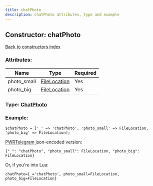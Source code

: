 ```yaml
---
title: chatPhoto
description: chatPhoto attributes, type and example
---
```

## Constructor: chatPhoto  
[Back to constructors index](index.md)



### Attributes:

| Name     |    Type       | Required |
|----------|---------------|----------|
|photo\_small|[FileLocation](../types/FileLocation.md) | Yes|
|photo\_big|[FileLocation](../types/FileLocation.md) | Yes|



### Type: [ChatPhoto](../types/ChatPhoto.md)


### Example:

```
$chatPhoto = ['_' => 'chatPhoto', 'photo_small' => FileLocation, 'photo_big' => FileLocation];
```  

[PWRTelegram](https://pwrtelegram.xyz) json-encoded version:

```
{"_": "chatPhoto", "photo_small": FileLocation, "photo_big": FileLocation}
```


Or, if you're into Lua:  


```
chatPhoto={_='chatPhoto', photo_small=FileLocation, photo_big=FileLocation}

```


